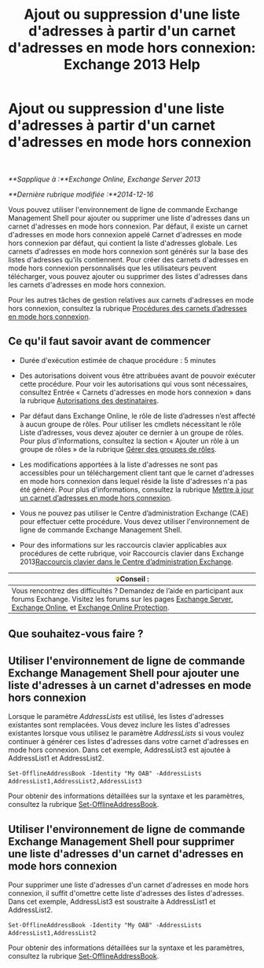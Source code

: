 ﻿---
title: "Ajout ou suppression d'une liste d'adresses à partir d'un carnet d'adresses en mode hors connexion: Exchange 2013 Help"
TOCTitle: Ajout ou suppression d'une liste d'adresses à partir d'un carnet d'adresses en mode hors connexion
ms:assetid: 86bd5651-ad41-4516-bf23-6579f4e4da03
ms:mtpsurl: https://technet.microsoft.com/fr-fr/library/Bb123563(v=EXCHG.150)
ms:contentKeyID: 50478609
ms.date: 04/24/2018
mtps_version: v=EXCHG.150
ms.translationtype: HT
---

# Ajout ou suppression d'une liste d'adresses à partir d'un carnet d'adresses en mode hors connexion

 

_**Sapplique à :**Exchange Online, Exchange Server 2013_

_**Dernière rubrique modifiée :**2014-12-16_

Vous pouvez utiliser l'environnement de ligne de commande Exchange Management Shell pour ajouter ou supprimer une liste d'adresses dans un carnet d'adresses en mode hors connexion. Par défaut, il existe un carnet d'adresses en mode hors connexion appelé Carnet d'adresses en mode hors connexion par défaut, qui contient la liste d'adresses globale. Les carnets d'adresses en mode hors connexion sont générés sur la base des listes d'adresses qu'ils contiennent. Pour créer des carnets d'adresses en mode hors connexion personnalisés que les utilisateurs peuvent télécharger, vous pouvez ajouter ou supprimer des listes d'adresses dans les carnets d'adresses en mode hors connexion.

Pour les autres tâches de gestion relatives aux carnets d'adresses en mode hors connexion, consultez la rubrique [Procédures des carnets d’adresses en mode hors connexion](offline-address-book-procedures-exchange-2013-help.md).

## Ce qu'il faut savoir avant de commencer

  - Durée d'exécution estimée de chaque procédure : 5 minutes

  - Des autorisations doivent vous être attribuées avant de pouvoir exécuter cette procédure. Pour voir les autorisations qui vous sont nécessaires, consultez Entrée « Carnets d'adresses en mode hors connexion » dans la rubrique [Autorisations des destinataires](recipients-permissions-exchange-2013-help.md).

  - Par défaut dans Exchange Online, le rôle de liste d’adresses n’est affecté à aucun groupe de rôles. Pour utiliser les cmdlets nécessitant le rôle Liste d’adresses, vous devez ajouter ce dernier à un groupe de rôles. Pour plus d’informations, consultez la section « Ajouter un rôle à un groupe de rôles » de la rubrique [Gérer des groupes de rôles](manage-role-groups-exchange-2013-help.md).

  - Les modifications apportées à la liste d'adresses ne sont pas accessibles pour un téléchargement client tant que le carnet d'adresses en mode hors connexion dans lequel réside la liste d'adresses n'a pas été généré. Pour plus d'informations, consultez la rubrique [Mettre à jour un carnet d’adresses en mode hors connexion](update-an-offline-address-book-exchange-2013-help.md).

  - Vous ne pouvez pas utiliser le Centre d’administration Exchange (CAE) pour effectuer cette procédure. Vous devez utiliser l'environnement de ligne de commande Exchange Management Shell.

  - Pour des informations sur les raccourcis clavier applicables aux procédures de cette rubrique, voir Raccourcis clavier dans Exchange 2013[Raccourcis clavier dans le Centre d’administration Exchange](keyboard-shortcuts-in-the-exchange-admin-center-exchange-online-protection-help.md).

<table>
<thead>
<tr class="header">
<th><img src="images/Bb125224.tip(EXCHG.150).gif" title="Conseil" alt="Conseil" />Conseil :</th>
</tr>
</thead>
<tbody>
<tr class="odd">
<td>Vous rencontrez des difficultés ? Demandez de l’aide en participant aux forums Exchange. Visitez les forums sur les pages <a href="https://go.microsoft.com/fwlink/p/?linkid=60612">Exchange Server</a>, <a href="https://go.microsoft.com/fwlink/p/?linkid=267542">Exchange Online</a>, et <a href="https://go.microsoft.com/fwlink/p/?linkid=285351">Exchange Online Protection</a>.</td>
</tr>
</tbody>
</table>


## Que souhaitez-vous faire ?

## Utiliser l'environnement de ligne de commande Exchange Management Shell pour ajouter une liste d'adresses à un carnet d'adresses en mode hors connexion

Lorsque le paramètre *AddressLists* est utilisé, les listes d'adresses existantes sont remplacées. Vous devez inclure les listes d'adresses existantes lorsque vous utilisez le paramètre *AddressLists* si vous voulez continuer à générer ces listes d'adresses dans votre carnet d'adresses en mode hors connexion. Dans cet exemple, AddressList3 est ajoutée à AddressList1 et AddressList2.

    Set-OfflineAddressBook -Identity "My OAB" -AddressLists AddressList1,AddressList2,AddressList3

Pour obtenir des informations détaillées sur la syntaxe et les paramètres, consultez la rubrique [Set-OfflineAddressBook](https://technet.microsoft.com/fr-fr/library/aa996330\(v=exchg.150\)).

## Utiliser l'environnement de ligne de commande Exchange Management Shell pour supprimer une liste d'adresses d'un carnet d'adresses en mode hors connexion

Pour supprimer une liste d'adresses d'un carnet d'adresses en mode hors connexion, il suffit d'omettre cette liste d'adresses des listes d'adresses. Dans cet exemple, AddressList3 est soustraite à AddressList1 et AddressList2.

    Set-OfflineAddressBook -Identity "My OAB" -AddressLists AddressList1,AddressList2

Pour obtenir des informations détaillées sur la syntaxe et les paramètres, consultez la rubrique [Set-OfflineAddressBook](https://technet.microsoft.com/fr-fr/library/aa996330\(v=exchg.150\)).

